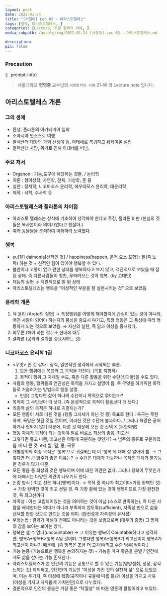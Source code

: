 ```yaml
---
layout: post
date: 2022-01-24
title: "[서철이] Lec 02 - 아리스토텔레스"
tags: [철학, 아리스토텔레스, ]
categories: [Lecture, 서양 철학의 이해, ]
media_subpath: /assets/img/2022-01-24-[서철이]-Lec-02---아리스토텔레스.md

description:  
pin: false
---
```



### Precaution


{: .prompt-info}


> 서울대학교 **현영종** 교수님의 `서양철학의 이해` 21-W 의 Lecture note 입니다. 


## 아리스토텔레스 개론


### 그의 생애

- 탄생, 플라톤의 아카테미아 입학
- 소아시아 앗소스로 여행
- 알렉산더 대왕의 과외 선생이 됨, 아테네로 복귀하고 뒤케이온 설립
- 알렉산더 사망, 위기로 인해 아테네를 떠남.

### 주요 저서

- Organon : 기능,도구에 해당하는 것들. / 논리학
- 이론 : 형이상학, 자연학, 천체, 기상학, 혼 등
- 실천 : 정치학, 니코마코스 윤리학, 에우데모스 윤리학, 대윤리학
- 제작 : 시학, 수사학 등

### 아리스토텔레스와 플라톤의 차이점

- 아리스토 텔레스는 상식에 기초하여 생각해야 한다고 주장, 플라톤 비판 (현실의 것들은 복사본이라 의미가없다고 했잖아.)
- 여러 동물들을 분석하여 이해하려 노력했다.

### 행복

- eu[잘] daimonia[신적인 것] / happiness[happen, 운적 요소 포함] : 잘(즉 노력) 하는 것 + 신적인 힘이 있어야 행복할 수 있다.
- 불안이나 고통이 없고 편한 상태를 행복하다고 보지 않고, 객관적으로 보았을 때 잘 된 상태. 즉 다른사람들이 칭찬, 우러러보는 것이 행복. (by 고대인)
- 재능의 실현 → 객관적으로 잘 된 상태
- 아리스토텔레스는 행복을 “이성적인 부분을 잘 실현시키는 것” 으로 보았음.

### 윤리학 개론

1. 덕 윤리 (Arete의 실현) → 특정행위를 어떻게 해야할지에 관심이 있는 것이 아니라, 어떤 사람이 되어야 하는지의 품성을 중요시 여기고, 특정 행동은 그 품성에 따라 행동하게 되는 것으로 보았음. → 자신의 실현, 즉 앎과 이성을 중시했다.
2. 의무론 (해야 하는 것.) → 현대에 대두
3. 결과론 (공리와 결과를 중요시하는 것)

### 니코마코스 윤리학 1권

- <무엇> 인 것 같다 : 상식, 일반적인 생각에서 시작되는 추론.
	1. 모든 행위에는 목표와 그 목적을 가진다. (목표 지향적)
	2. 목적이 행위 그 자체일 수도, 혹은 다른 활동을 위한 수단(성과물)일 수도 있다.
- 사람의 행동, 행위들의 연관성은 목적을 가지고 설명이 됨. 즉 무엇을 하기위한 목적들로 거슬러가는 방법으로 행동 설명.
	- 반론) 그렇다면 삶이 하나의 수단이나 목적으로 묶이는가?
- 목적이 그 수단보다 더 낫다. (즉 본성적으로 목적이 활동보다 더 낫다.)
- 최종적 삶의 목적은 하나로 귀결되는가?
- 모든 행동이 서로 다른 것을 (행동 그자체가 아닌 것 중) 목표로 한다 : 욕구는 무한하며, 욕망은 헛된 것일 것이며, 이러한 것은 수단에 불과하다. / 그러나 욕망은 공허하거나 헛되지 않기 때문에, 다른 것 때문에 모든 것 선택 X (무한퇴행)
- 행동 자체가 목적이 되는 것이야 말로 비로소 최상의 좋음, 최고선
- 그렇다면 좋고 나쁨, 최고선은 어떻게 구분하는 것인가? → 범주의 종류로 구분하였을 때 더 큰 것. ex) 쌀, 밀, 콩, 곡류
- 개별행위의 최종 목적은 ’행복’으로 귀결되는데 이 ’행복’에 대해 잘 알아야 함. → 그렇다면 더 큰 범주가 좋은 이유는? → 수단은 대체가 가능하나 목적은 대체가 불가능한 경우가 많기 때문.
- 모든 좋음 중 최상의 것은 행복이며 이에 대한 이견은 없다. 그러나 행복이 무엇인가에 대해서는 다양한 의견이 나오기도 한다.
- 논증 방식 ) 최고 선은 하나(행복)이다. → 목적 중 하나가 최고이다(가장 완벽인 것) → 가장 완벽한 것이 최고 선일 것. 즉 가장 끝에 있는 것이 행복이므로 가장 완전한 것, 즉 최고선이다.
- 자족성 : 이는 고립되어있는 것을 의미하는 것이 아님.(스스로 만족하는), 즉 다른 사람을 배제한다는 의미가 아니라 부족하지 않도록(sufficient), 자족성 만으로 삶을 선택할 만한 것으로 만드는 것을 의미. (완전성과 자족성의 유사성)
- 부정논법 : 결과가 아닐떄 전제도 아니라는 것을 보임으로써 (대우의 증명) 그 명제의 참을 보이는 보이는 방식.
- 행복은 셀 수 없다(uncountable) → 그 이유는 행복이 Countable하다고 생각하면, 행복A+행복B>행복 A일 것이며. 그렇다면 행복A+행복B가 최고선이지 행복A가 최고선이 아니기 때문에. (즉 행복은 조금 더 고차원(최고 수준 범주)적이다.)
- 기능 논증 (기능으로만 행복을 논의하자는 것) - 기능을 따져 좋음을 분별 / 인간에게도 삶을 산다는 기능 존재한다.
- 아리스토텔레스가 본 인간의 기능은 공통으로 할 수 있는 기능(영양섭취, 성장, 감각느끼는 것) 제외하고, 인간만의 기능인 “이성을 가진 것의 실천적 삶” 으로 보았으며, 이는 두가지, 즉 이성에 복종(규칙이나 규율에 따름 등)과 이성을 가지고 사유 (이성을 가지고 자유롭게 가치판단)으로 나누었다.
- 결론적으로 인간의 좋음은 가장 좋은 “탁월성” 에 따른 영혼의 활동이라고 보았다.


<script>
  window.MathJax = {
    tex: {
      macros: {
        R: "\\mathbb{R}",
        N: "\\mathbb{N}",
        Z: "\\mathbb{Z}",
        Q: "\\mathbb{Q}",
        C: "\\mathbb{C}",
        proj: "\\operatorname{proj}",
        rank: "\\operatorname{rank}",
        im: "\\operatorname{im}",
        dom: "\\operatorname{dom}",
        codom: "\\operatorname{codom}",
        argmax: "\\operatorname*{arg\,max}",
        argmin: "\\operatorname*{arg\,min}"
      },
      tags: "ams",
      strict: false, 
      inlineMath: [["$", "$"], ["\\(", "\\)"]],
      displayMath: [["$$", "$$"], ["\\[", "\\]"]]
    },
    options: {
      skipHtmlTags: ["script", "noscript", "style", "textarea", "pre"]
    }
  };
</script>
<script async src="https://cdn.jsdelivr.net/npm/mathjax@3/es5/tex-mml-chtml.js"></script>
